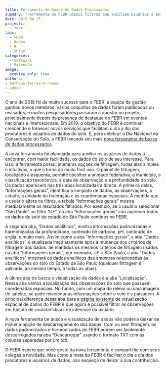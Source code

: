 ```yaml
---
title: Ferramenta de Busca de Dados Processados
summary: "Ferramenta do FEBR possui filtros que auxiliam usuários a encontrar os dados de que necessitam"
date: 2019-04-15
projects:
  - febr
tags:
  - FEBR
  - Dados
  - R
  - Shiny
categories:
  - Software
  - Extensão
image:
  preview_only: true
authors:
- matheus-ferreira-ramos
- admin
---
```


O ano de 2018 foi de muito sucesso para o FEBR: a equipe de gestão ganhou novos membros, vários conjuntos de dados foram publicados ou revisados, e muitos pesquisadores passaram a apostar no projeto, principalmente depois da presença de destaque do FEBR em eventos nacionais e internacionais.
Em 2019, o objetivo do FEBR é continuar crescendo e fornecer novos serviços que facilitam o dia a dia dos produtores e usuários de dados do solo.
E, para celebrar o Dia Nacional da Conservação do Solo, o FEBR lançada seu mais [nova ferramenta de busca de dados processados][nova].

[nova]: https://pedometria.shinyapps.io/febr-busca-de-dados-processados/

A nova ferramenta foi planejada para auxiliar os usuários de dados a encontrar, com maior facilidade, os dados do solo de seu interesse.
Para isso, a ferramenta possui inúmeras opções de filtragem, todas elas simples e intuitivas, o que a torna de muito fácil uso.
O painel de filtragem, localizado à esquerda, permite escolher a unidade federativa, o município, a classificação taxonômica, a data de observação e a profundidade do solo.
Os dados aparecem nas três abas localizadas à direita.
A primeira delas, “Informações gerais”, identifica o conjunto de dados, as observações, a cidade, a unidade da federação e as coordenadas espaciais.
À medida que o usuário altera os filtros, a tabela “Informações gerais” mostra imediatamente os resultados filtrados.
Por exemplo, se o usuário selecionar “São Paulo” no filtro “UF”, na aba “Informações gerais” irão aparecer todos os dados de solo do estado de São Paulo contidos no FEBR.

A segunda aba, “Dados analíticos”, mostra informações padronizadas e harmonizadas da profundidade, conteúdo de carbono, pH, conteúdo de argila, e muito mais.
Assim como a aba "Informações gerais", a aba “Dados analíticos” é atualizada imediatamente após a mudança dos critérios de filtragem dos dados.
Se mantidos os mesmos critérios de filtragem usados na aba "Informações gerais", por exemplo, UF = São Paulo, a aba "Dados analíticos" mostrará os dados analíticos das amostras relacionadas às observações do solo do Estado de São Paulo (qualquer filtragem é aplicada, ao mesmo tempo, a todas as abas).

A última aba de busca e visualização de dados é a aba “Localização”.
Nessa aba vemos a localização das observações do solo que possuem coordenadas espaciais.
No fundo, com um mapa do relevo ou uma imagem de satélite, se pode relacionar as informações sobre o solo e a paisagem.
A principal diferença dessa aba para a [página existente][mapa] de visualização espacial de dados do FEBR é que agora é possível filtrar as observações em função de características de interesse do usuário.

[mapa]: http://coral.ufsm.br/febr/view.html

A nova ferramenta de busca e visualização de dados não poderia deixar de incluir a opção de descarregamento dos dados.
Com ou sem filtragem, os dados padronizados e harmonizados do FEBR podem ser facilmente descarregados na aba "Descarregar" usando o formato TXT com as colunas separadas por um _tab_.

O FEBR espera que você goste da nova ferramenta e compartilhe com seus colegas a novidade.
Mas como a meta do FEBR é facilitar o dia a dia dos produtores e usuários de dados, não esqueça de deixar a sua contribuição.

